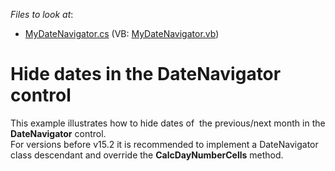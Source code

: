 <!-- default file list -->
*Files to look at*:

* [MyDateNavigator.cs](./CS/DateNavigator-S92168/MyDateNavigator.cs) (VB: [MyDateNavigator.vb](./VB/DateNavigator-S92168/MyDateNavigator.vb))
<!-- default file list end -->
# Hide dates in the DateNavigator control


<p>This example illustrates how to hide dates of  the previous/next month in the <strong>DateNavigator</strong> control.<br />For versions before v15.2 it is recommended to implement a DateNavigator class descendant and override the <strong>CalcDayNumberCells</strong> method. <br /><br /></p>

<br/>


